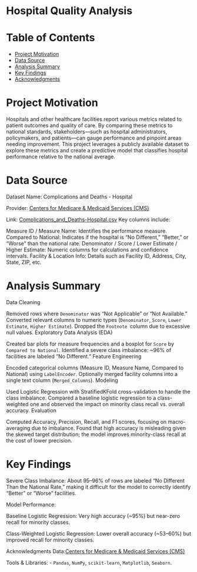 # Hospital Quality Analysis

# Table of Contents
- [Project Motivation](#Project-Motivation)
- [Data Source](#Data-Source)
- [Analysis Summary](#Analysis-Summary)
- [Key Findings](#Key-Findings)
- [Acknowledgments](#Acknowledgments)
  
# Project Motivation
Hospitals and other healthcare facilities report various metrics related to patient outcomes and quality of care. By comparing these metrics to national standards, stakeholders—such as hospital administrators, policymakers, and patients—can gauge performance and pinpoint areas needing improvement. This project leverages a publicly available dataset to explore these metrics and create a predictive model that classifies hospital performance relative to the national average.

# Data Source
Dataset Name: Complications and Deaths - Hospital

Provider: [Centers for Medicare & Medicaid Services (CMS)](https://data.cms.gov/provider-data/)

Link: [Complications_and_Deaths-Hospital.csv](https://data.cms.gov/provider-data/dataset/ynj2-r877#data-table)
Key columns include:

Measure ID / Measure Name: Identifies the performance measure.
Compared to National: Indicates if the hospital is “No Different,” “Better,” or “Worse” than the national rate.
Denominator / Score / Lower Estimate / Higher Estimate: Numeric columns for calculations and confidence intervals.
Facility & Location Info: Details such as Facility ID, Address, City, State, ZIP, etc.

# Analysis Summary
Data Cleaning

Removed rows where `Denominator` was “Not Applicable” or “Not Available.”
Converted relevant columns to numeric types (`Denominator`, `Score`, `Lower Estimate`, `Higher Estimate`).
Dropped the `Footnote `column due to excessive null values.
Exploratory Data Analysis (EDA)

Created bar plots for measure frequencies and a boxplot for `Score` by `Compared to National`.
Identified a severe class imbalance: ~96% of facilities are labeled “No Different.”
Feature Engineering

Encoded categorical columns (Measure ID, Measure Name, Compared to National) using `LabelEncoder`.
Optionally merged facility columns into a single text column (`Merged_Columns`).
Modeling

Used Logistic Regression with StratifiedKFold cross-validation to handle the class imbalance.
Compared a baseline logistic regression to a class-weighted one and observed the impact on minority class recall vs. overall accuracy.
Evaluation

Computed Accuracy, Precision, Recall, and F1 scores, focusing on macro-averaging due to imbalance.
Found that high accuracy is misleading given the skewed target distribution; the model improves minority-class recall at the cost of lower precision.

# Key Findings
Severe Class Imbalance: About 95–96% of rows are labeled “No Different Than the National Rate,” making it difficult for the model to correctly identify “Better” or “Worse” facilities.

Model Performance:

Baseline Logistic Regression: Very high accuracy (~95%) but near-zero recall for minority classes.

Class-Weighted Logistic Regression: Lower overall accuracy (~53–60%) but improved recall for minority classes.

Acknowledgments
Data:[Centers for Medicare & Medicaid Services (CMS)](https://data.cms.gov/provider-data/)

Tools & Libraries: - `Pandas`, `NumPy`, `scikit-learn`, `Matplotlib`, `Seaborn`.

